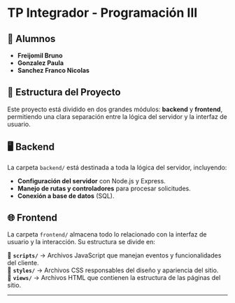 # TP Integrador - Programación III

## 👥 Alumnos
- **Freijomil Bruno**
- **Gonzalez Paula**
- **Sanchez Franco Nicolas**

## 📂 Estructura del Proyecto

Este proyecto está dividido en dos grandes módulos: **backend** y **frontend**, permitiendo una clara separación entre la lógica del servidor y la interfaz de usuario.

## 🖥️ **Backend**  
La carpeta `backend/` está destinada a toda la lógica del servidor, incluyendo:  
- **Configuración del servidor** con Node.js y Express.  
- **Manejo de rutas y controladores** para procesar solicitudes.  
- **Conexión a base de datos** (SQL).  

## 🌐 **Frontend**  
La carpeta `frontend/` almacena todo lo relacionado con la interfaz de usuario y la interacción. Su estructura se divide en:  

🔹 **`scripts/`** → Archivos JavaScript que manejan eventos y funcionalidades del cliente.  
🔹 **`styles/`** → Archivos CSS responsables del diseño y apariencia del sitio.  
🔹 **`views/`** → Archivos HTML que contienen la estructura de las páginas del sitio.  

---